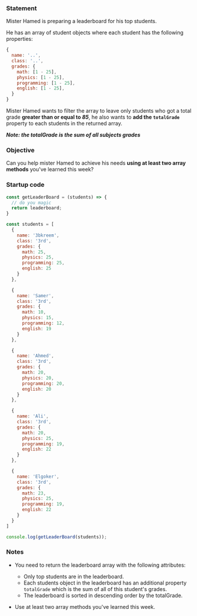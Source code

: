 ### Statement
Mister Hamed is preparing a leaderboard for his top students.

He has an array of student objects where each student has the following properties:

```js
{
  name: '..',
  class: '..',
  grades: {
    math: [1 - 25],
    physics: [1 - 25],
    programming: [1 - 25],
    english: [1 - 25],
  }
}
```

Mister Hamed wants to filter the array to leave only students who got a total grade **greater than or equal to _85_**, he also wants to **add the `totalGrade`** property to each students in the returned array.

_**Note: the totalGrade is the sum of all subjects grades**_

### Objective
Can you help mister Hamed to achieve his needs **using at least two array methods** you've learned this week?

### Startup code
```js
const getLeaderBoard = (students) => {
  // do you magic
  return leaderboard;
}

const students = [
  {
    name: '3bkreem',
    class: '3rd',
    grades: {
      math: 25,
      physics: 25,
      programming: 25,
      english: 25
    }
  },

  {
    name: 'Samer',
    class: '3rd',
    grades: {
      math: 10,
      physics: 15,
      programming: 12,
      english: 19
    }
  },

  {
    name: 'Ahmed',
    class: '3rd',
    grades: {
      math: 20,
      physics: 20,
      programming: 20,
      english: 20
    }
  },

  {
    name: 'Ali',
    class: '3rd',
    grades: {
      math: 20,
      physics: 25,
      programming: 19,
      english: 22
    }
  },

  {
    name: 'Elgoker',
    class: '3rd',
    grades: {
      math: 23,
      physics: 25,
      programming: 19,
      english: 22
    }
  }
]

console.log(getLeaderBoard(students));
```

### Notes
- You need to return the leaderboard array with the following attributes:
  - Only top students are in the leaderboard.
  - Each students object in the leaderboard has an additional property `totalGrade` which is the sum of all of this student's grades.
  - The leaderboard is sorted in descending order by the totalGrade.

- Use at least two array methods you've learned this week.
